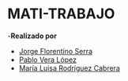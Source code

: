 # MATI-TRABAJO
-**Realizado por**
   - [Jorge Florentino Serra](https://github.com/jorgefl8)
   - [Pablo Vera López](https://github.com/pablovl95)
   - [María Luisa Rodríguez Cabrera](https://github.com/marrodcab12)
